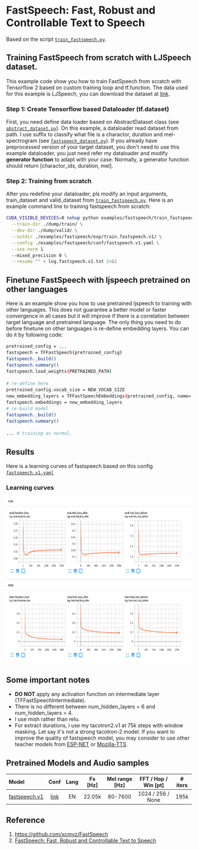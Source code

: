 # FastSpeech: Fast, Robust and Controllable Text to Speech
Based on the script [`train_fastspeech.py`](https://github.com/dathudeptrai/TensorflowTTS/tree/master/examples/fastspeech/train_fastspeech.py).

## Training FastSpeech from scratch with LJSpeech dataset.
This example code show you how to train FastSpeech from scratch with Tensorflow 2 based on custom training loop and tf.function. The data used for this example is LJSpeech, you can download the dataset at  [link](https://keithito.com/LJ-Speech-Dataset/).

### Step 1: Create Tensorflow based Dataloader (tf.dataset)
First, you need define data loader based on AbstractDataset class (see [`abstract_dataset.py`](https://github.com/dathudeptrai/TensorflowTTS/tree/master/tensorflow_tts/datasets/abstract_dataset.py)). On this example, a dataloader read dataset from path. I use suffix to classify what file is a charactor, duration and mel-spectrogram (see [`fastspeech_dataset.py`](https://github.com/dathudeptrai/TensorflowTTS/tree/master/examples/fastspeech/fastspeech_dataset.py)). If you already have preprocessed version of your target dataset, you don't need to use this example dataloader, you just need refer my dataloader and modify **generator function** to adapt with your case. Normally, a generator function should return [charactor_ids, duration, mel].

### Step 2: Training from scratch
After you redefine your dataloader, pls modify an input arguments, train_dataset and valid_dataset from [`train_fastspeech.py`](https://github.com/dathudeptrai/TensorflowTTS/tree/master/examples/fastspeech/train_fastspeech.py). Here is an example command line to training fastspeech from scratch:

```bash
CUDA_VISIBLE_DEVICES=0 nohup python examples/fastspeech/train_fastspeech.py \
  --train-dir ./dump/train/ \
  --dev-dir ./dump/valid/ \
  --outdir ./examples/fastspeech/exp/train.fastspeech.v1/ \
  --config ./examples/fastspeech/conf/fastspeech.v1.yaml \
  --use-norm 1
  --mixed_precision 0 \
  --resume "" > log.fastspeech.v1.txt 2>&1
```

## Finetune FastSpeech with ljspeech pretrained on other languages
Here is an example show you how to use pretrained ljspeech to training with other languages. This does not guarantee a better model or faster convergence in all cases but it will improve if there is a correlation between target language and pretrained language. The only thing you need to do before finetune on other languages is re-define embedding layers. You can do it by following code:

```bash
pretrained_config = ...
fastspeech = TFFastSpeech(pretrained_config)
fastspeech._build()
fastspeech.summary()
fastspeech.load_weights(PRETRAINED_PATH)

# re-define here
pretrained_config.vocab_size = NEW_VOCAB_SIZE
new_embedding_layers = TFFastSpeechEmbeddings(pretrained_config, name='embeddings')
fastspeech.embeddings = new_embedding_layers
# re-build model
fastspeech._build()
fastspeech.summary()

... # training as normal.
```

## Results
Here is a learning curves of fastspeech based on this config [`fastspeech.v1.yaml`](https://github.com/dathudeptrai/TensorflowTTS/tree/master/examples/fastspeech/conf/fastspeech.v1.yaml)

### Learning curves
<img src="fig/fastspeech.v1.png" height="450" width="900">

## Some important notes
	
* **DO NOT** apply any activation function on intermediate layer (TFFastSpeechIntermediate).
* There is no different between num_hidden_layers = 6 and num_hidden_layers = 4.
* I use mish rather than relu.
* For extract durations, i use my tacotron2.v1 at 75k steps with window masking. Let say it's not a strong tacotron-2 model. If you want to improve the quality of fastspeech model, you may consider to use other teacher models from [ESP-NET](https://github.com/espnet/espnet) or [Mozilla-TTS](https://github.com/mozilla/TTS).


## Pretrained Models and Audio samples
| Model                                                                                                          | Conf                                                                                                                        | Lang  | Fs [Hz] | Mel range [Hz] | FFT / Hop / Win [pt] | # iters |
| :------                                                                                                        | :---:                                                                                                                       | :---: | :----:  | :--------:     | :---------------:    | :-----: |
| [fastspeech.v1](https://drive.google.com/drive/folders/1f69ujszFeGnIy7PMwc8AkUckhIaT2OD0?usp=sharing)             | [link](https://github.com/dathudeptrai/TensorflowTTS/tree/master/examples/fastspeech/conf/fastspeech.v1.yaml)          | EN    | 22.05k  | 80-7600        | 1024 / 256 / None    | 195k    |


## Reference

1. https://github.com/xcmyz/FastSpeech
2. [FastSpeech: Fast, Robust and Controllable Text to Speech](https://arxiv.org/abs/1905.09263)